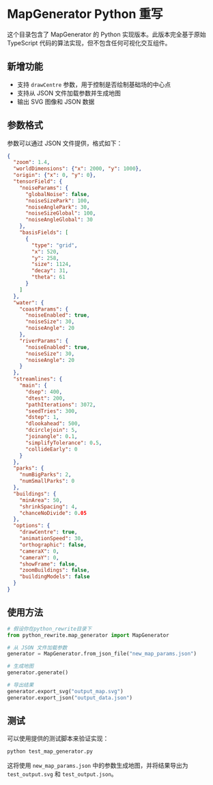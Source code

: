# MapGenerator Python 重写

这个目录包含了 MapGenerator 的 Python 实现版本。此版本完全基于原始 TypeScript 代码的算法实现，但不包含任何可视化交互组件。

## 新增功能

- 支持 `drawCentre` 参数，用于控制是否绘制基础场的中心点
- 支持从 JSON 文件加载参数并生成地图
- 输出 SVG 图像和 JSON 数据

## 参数格式

参数可以通过 JSON 文件提供，格式如下：

```json
{
  "zoom": 1.4,
  "worldDimensions": {"x": 2000, "y": 1000},
  "origin": {"x": 0, "y": 0},
  "tensorField": {
    "noiseParams": {
      "globalNoise": false,
      "noiseSizePark": 100,
      "noiseAnglePark": 30,
      "noiseSizeGlobal": 100,
      "noiseAngleGlobal": 30
    },
    "basisFields": [
      {
        "type": "grid",
        "x": 520,
        "y": 258,
        "size": 1124,
        "decay": 31,
        "theta": 61
      }
    ]
  },
  "water": {
    "coastParams": {
      "noiseEnabled": true,
      "noiseSize": 30,
      "noiseAngle": 20
    },
    "riverParams": {
      "noiseEnabled": true,
      "noiseSize": 30,
      "noiseAngle": 20
    }
  },
  "streamlines": {
    "main": {
      "dsep": 400,
      "dtest": 200,
      "pathIterations": 3072,
      "seedTries": 300,
      "dstep": 1,
      "dlookahead": 500,
      "dcirclejoin": 5,
      "joinangle": 0.1,
      "simplifyTolerance": 0.5,
      "collideEarly": 0
    }
  },
  "parks": {
    "numBigParks": 2,
    "numSmallParks": 0
  },
  "buildings": {
    "minArea": 50,
    "shrinkSpacing": 4,
    "chanceNoDivide": 0.05
  },
  "options": {
    "drawCentre": true,
    "animationSpeed": 30,
    "orthographic": false,
    "cameraX": 0,
    "cameraY": 0,
    "showFrame": false,
    "zoomBuildings": false,
    "buildingModels": false
  }
}
```

## 使用方法

```python
# 假设你在python_rewrite目录下
from python_rewrite.map_generator import MapGenerator

# 从 JSON 文件加载参数
generator = MapGenerator.from_json_file("new_map_params.json")

# 生成地图
generator.generate()

# 导出结果
generator.export_svg("output_map.svg")
generator.export_json("output_data.json")
```

## 测试

可以使用提供的测试脚本来验证实现：

```bash
python test_map_generator.py
```

这将使用 `new_map_params.json` 中的参数生成地图，并将结果导出为 `test_output.svg` 和 `test_output.json`。